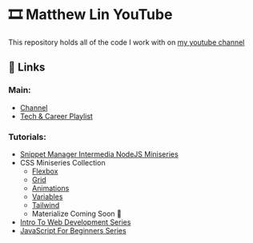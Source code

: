 # :film_strip: Matthew Lin YouTube
This repository holds all of the code I work with on [my youtube channel](https://www.youtube.com/channel/UCqVIqm9pT-4lH8v2UzkfxIA)

## :link: Links
### Main:
- [Channel](https://www.youtube.com/channel/UCqVIqm9pT-4lH8v2UzkfxIA)
- [Tech & Career Playlist](https://youtube.com/playlist?list=PLBJ1k5JU-XghSlzigkODwda8le_joKRtI)
### Tutorials:
- [Snippet Manager Intermedia NodeJS Miniseries](https://youtube.com/playlist?list=PLBJ1k5JU-Xgh_ooD7fGQVLboPh4aVBUZ9)
- CSS Miniseries Collection
  - [Flexbox](https://youtube.com/playlist?list=PLBJ1k5JU-Xgj2Quei6aZLsz2GinMOYvFg)
  - [Grid](https://youtube.com/playlist?list=PLBJ1k5JU-XgiBFCnxDFYmitc9x39In8my)
  - [Animations](https://youtube.com/playlist?list=PLBJ1k5JU-XghXmqnw8uCOmlKzGBQWydk9)
  - [Variables](https://youtube.com/playlist?list=PLBJ1k5JU-Xgh2jeSvsqYLU-NA6-Asy5Js)
  - [Tailwind](https://youtube.com/playlist?list=PLBJ1k5JU-Xgi3WDlsjZts9BA6nCjZZArd)
  - Materialize Coming Soon 🚧
- [Intro To Web Development Series](https://www.youtube.com/playlist?list=PLBJ1k5JU-XghM0f_SBa3cJ_hEV0B6cHTe)
- [JavaScript For Beginners Series](https://www.youtube.com/playlist?list=PLBJ1k5JU-XgijNWgLtEQ-tiZBYFYCQd-4)
